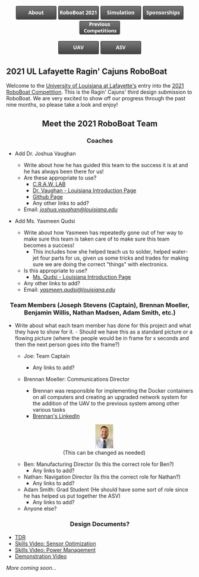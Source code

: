 
<p><center>
  <a href="https://crawlab.github.io/RoboBoat-2021/About"><img src="images/About.png" title="About" width="110px" /></a>
  <a href="https://crawlab.github.io/RoboBoat-2021/"><img src="images/RoboBoat 2021.png" title="RoboBoat 2021" width="110px" /></a>
  <a href="https://crawlab.github.io/RoboBoat-2021/Simulation"><img src="images/Simulation.png" title="Simulations" width="110px" /></a>
  <a href="https://crawlab.github.io/RoboBoat-2021/Sponsorships"><img src="images/Sponsorships.png" title="Sponsorships" width="110px" /></a>
  <a href="https://crawlab.github.io/RoboBoat-2021/Previous%20Competitions"><img src="images/Previous Competitions.png" title="About" width="110px" /></a>
</center>
</p>

<center>
  <a href="https://crawlab.github.io/RoboBoat-2021/UAV"><img src="images/UAV.png" title="UAV" width="110px" /></a>
  <a href="https://crawlab.github.io/RoboBoat-2021/ASV"><img src="images/ASV.png" title="ASV" width="110px" /></a>
</center>

## 2021 UL Lafayette Ragin' Cajuns RoboBoat

Welcome to the [University of Louisiana at Lafayette's](https://louisiana.edu) entry into the [2021 RoboBoat Competition](https://roboboat.org/programs/2021/). This is the Ragin' Cajuns' third design submission to RoboBoat. We are very excited to show off our progress through the past nine months, so please take a look and enjoy! 

<!-- Meet the 2021 RoboBoat Team -->
<p>
<h2 style="text-align:center;">Meet the 2021 RoboBoat Team </h2>
  <h3 style="text-align:center;"> Coaches </h3>

  - Add Dr. Joshua Vaughan
      - Write about how he has guided this team to the success it is at and he has always been there for us!
      - Are these appropriate to use?
        - [C.R.A.W. LAB](https://userweb.ucs.louisiana.edu/~jev9637/)
        - [Dr. Vaughan - Louisiana Introduction Page](https://mechanical.louisiana.edu/node/155)
        - [Github Page](https://github.com/DocVaughan)
        - Any other links to add?
      - Email: *joshua.vaughan@louisiana.edu*


  - Add Ms. Yasmeen Qudsi
      - Write about how Yasmeen has repeatedly gone out of her way to make sure this team is taken care of to make sure this team becomes a success!
          - This includes how she helped teach us to solder, helped water-jet four parts for us, given us some tricks and trades for making sure we are doing the correct "things" with electronics.
      - Is this appropriate to use?
        - [Ms. Qudsi - Louisiana Introduction Page](https://mechanical.louisiana.edu/node/163)
      - Any other links to add?
      - Email: *yasmeen.qudsi@louisiana.edu*
</p>
<p> 
</p>

  <h3 style="text-align:center;"> Team Members (Joseph Stevens (Captain), Brennan Moeller, Benjamin Willis, Nathan Madsen, Adam Smith, etc.) </h3>

  - Write about what each team member has done for this project and what they have to show for it.
        - Should we have this as a standard picture or a flowing picture (where the people would be in frame for x seconds and then the next person goes into the frame?)
    - Joe: Team Captain
        - Any links to add?

    - Brennan Moeller: Communications Director
      - Brennan was responsible for implementing the Docker containers on all computers and creating an upgraded network system for the addition of the UAV to the previous system among other various tasks
      - [Brennan's LinkedIn](https://www.linkedin.com/in/brennan-moeller-b31ba7163/)
     <p align="center">
     <img width="10%" src="images/Brennan_Headshot.jpg" alt=""/><br>
     (This can be changed as needed)
     </p>

    - Ben: Manufacturing Director (Is this the correct role for Ben?)
        - Any links to add?
    - Nathan: Navigation Director (Is this the correct role for Nathan?)
        - Any links to add?
    - Adam Smith: Grad Student (He should have some sort of role since he has helped us put together the ASV)
        - Any links to add?
    - Anyone else?

  <h3 style="text-align:center;"> Design Documents? </h3>

  - [TDR]()
  - [Skills Video: Sensor Optimization]()
  - [Skills Video: Power Management]()
  - [Demonstration Video]()

*More coming soon...*